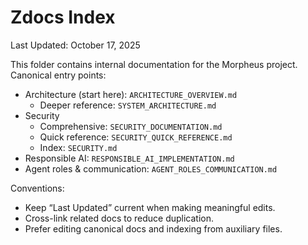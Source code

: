 # Zdocs Index

Last Updated: October 17, 2025

This folder contains internal documentation for the Morpheus project. Canonical entry points:

- Architecture (start here): `ARCHITECTURE_OVERVIEW.md`
  - Deeper reference: `SYSTEM_ARCHITECTURE.md`
- Security
  - Comprehensive: `SECURITY_DOCUMENTATION.md`
  - Quick reference: `SECURITY_QUICK_REFERENCE.md`
  - Index: `SECURITY.md`
- Responsible AI: `RESPONSIBLE_AI_IMPLEMENTATION.md`
- Agent roles & communication: `AGENT_ROLES_COMMUNICATION.md`

Conventions:
- Keep “Last Updated” current when making meaningful edits.
- Cross-link related docs to reduce duplication.
- Prefer editing canonical docs and indexing from auxiliary files.
